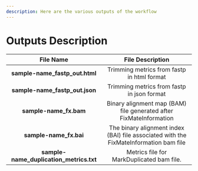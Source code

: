 ```yaml
---
description: Here are the various outputs of the workflow
---
```


# Outputs Description

| File Name | File Description |
| :---: | :---: |
| **sample-name\_fastp\_out.html** | Trimming metrics from fastp in html format |
| **sample-name\_fastp\_out.json** | Trimming metrics from fastp in json format |
| **sample-name\_fx.bam** | Binary alignment map \(BAM\) file generated after FixMateInformation |
| **sample-name\_fx.bai** | The binary alignment index \(BAI\) file associated with the FixMateInformation bam file |
| **sample-name\_duplication\_metrics.txt** | Metrics file for MarkDuplicated bam file. |

